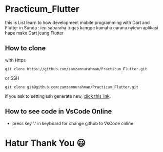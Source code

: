 # Practicum_Flutter
this is List learn to how development mobile programming with Dart and Flutter 
in Sunda : ieu sabaraha tugas kangge kumaha carana nyieun aplikasi hape make Dart jeung Flutter

## How to clone

with Https

`git clone https://github.com/zamzamnurahman/Practicum_Flutter.git`

or SSH

`git clone git@github.com:zamzamnurahman/Practicum_Flutter.git`

if you ask to setting ssh generate new, [click this link](https://docs.github.com/en/authentication/connecting-to-github-with-ssh/generating-a-new-ssh-key-and-adding-it-to-the-ssh-agent).

## How to see code in VsCode Online
- press key '.' in keyboard for change github to VsCode online

# Hatur Thank You 😃
